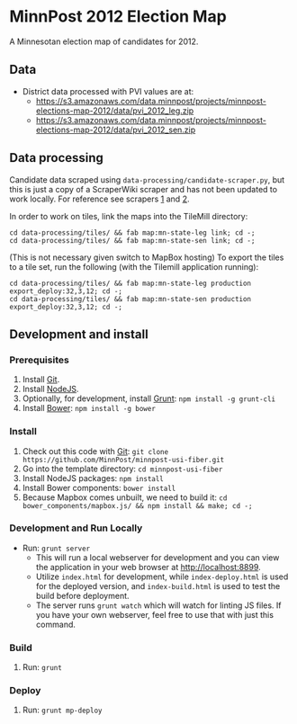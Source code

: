 # MinnPost 2012 Election Map

A Minnesotan election map of candidates for 2012.

## Data

* District data processed with PVI values are at:
    * https://s3.amazonaws.com/data.minnpost/projects/minnpost-elections-map-2012/data/pvi_2012_leg.zip
    * https://s3.amazonaws.com/data.minnpost/projects/minnpost-elections-map-2012/data/pvi_2012_sen.zip

## Data processing

Candidate data scraped using `data-processing/candidate-scraper.py`, but this is just a copy of a ScraperWiki scraper and has not been updated to work locally.  For reference see scrapers [1](https://classic.scraperwiki.com/scrapers/minnesota_registered_candidates/) and [2](https://classic.scraperwiki.com/scrapers/minnesota_registered_candidates_1/).

In order to work on tiles, link the maps into the TileMill directory:

```
cd data-processing/tiles/ && fab map:mn-state-leg link; cd -;
cd data-processing/tiles/ && fab map:mn-state-sen link; cd -;
```

(This is not necessary given switch to MapBox hosting)  To export the tiles to a tile set, run the following (with the Tilemill application running):

```
cd data-processing/tiles/ && fab map:mn-state-leg production export_deploy:32,3,12; cd -;
cd data-processing/tiles/ && fab map:mn-state-sen production export_deploy:32,3,12; cd -;
```
## Development and install

### Prerequisites

1. Install [Git](http://git-scm.com/).
1. Install [NodeJS](http://nodejs.org/).
1. Optionally, for development, install [Grunt](http://gruntjs.com/): `npm install -g grunt-cli`
1. Install [Bower](http://bower.io/): `npm install -g bower` 

### Install

1. Check out this code with [Git](http://git-scm.com/): `git clone https://github.com/MinnPost/minnpost-usi-fiber.git`
1. Go into the template directory: `cd minnpost-usi-fiber`
1. Install NodeJS packages: `npm install`
1. Install Bower components: `bower install`
1. Because Mapbox comes unbuilt, we need to build it: `cd bower_components/mapbox.js/ && npm install && make; cd -;`

### Development and Run Locally

* Run: `grunt server`
    * This will run a local webserver for development and you can view the application in your web browser at [http://localhost:8899](http://localhost:8899).
    * Utilize `index.html` for development, while `index-deploy.html` is used for the deployed version, and `index-build.html` is used to test the build before deployment.
    * The server runs `grunt watch` which will watch for linting JS files.  If you have your own webserver, feel free to use that with just this command.

### Build

1. Run: `grunt`

### Deploy

1. Run: `grunt mp-deploy`
